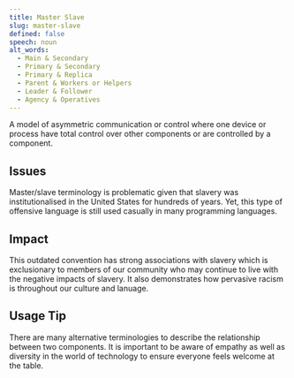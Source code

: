 ```yaml
---
title: Master Slave
slug: master-slave
defined: false
speech: noun
alt_words:
  - Main & Secondary
  - Primary & Secondary
  - Primary & Replica
  - Parent & Workers or Helpers
  - Leader & Follower
  - Agency & Operatives
---
```


A model of asymmetric communication or control where one device or process have total control over other components or are controlled by a component.

## Issues

Master/slave terminology is problematic given that slavery was institutionalised in the United States for hundreds of years. Yet, this type of offensive language is still used casually in many programming languages.

## Impact

This outdated convention has strong associations with slavery which is exclusionary to members of our community who may continue to live with the negative impacts of slavery. It also demonstrates how pervasive racism is throughout our culture and lanuage.

## Usage Tip

There are many alternative terminologies to describe the relationship between two components. It is important to be aware of empathy as well as diversity in the world of technology to ensure everyone feels welcome at the table.
